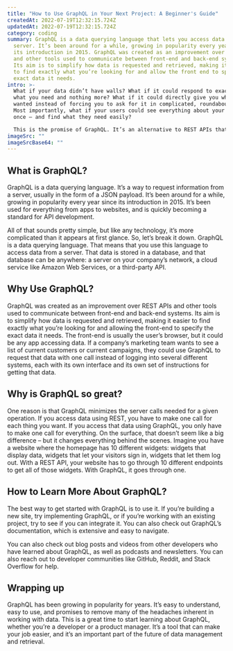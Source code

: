 ```yaml
---
title: "How to Use GraphQL in Your Next Project: A Beginner's Guide"
createdAt: 2022-07-19T12:32:15.724Z
updatedAt: 2022-07-19T12:32:15.724Z
category: coding
summary: GraphQL is a data querying language that lets you access data from a
  server. It’s been around for a while, growing in popularity every year since
  its introduction in 2015. GraphQL was created as an improvement over REST APIs
  and other tools used to communicate between front-end and back-end systems.
  Its aim is to simplify how data is requested and retrieved, making it easier
  to find exactly what you’re looking for and allow the front end to specify the
  exact data it needs.
intro: >-
  What if your data didn’t have walls? What if it could respond to exactly
  what you need and nothing more? What if it could directly give you what you
  wanted instead of forcing you to ask for it in complicated, roundabout ways?
  Most importantly, what if your users could see everything about your site at
  once – and find what they need easily? 

  This is the promise of GraphQL. It’s an alternative to REST APIs that opens up entire datasets instead of just individual endpoints. That means that instead of asking for data about users, their profile, or their account separately — as though each piece was in its own locked room — you can ask for Users> and get back every user on the site at once with no additional steps or roadblocks. Users> . . . and Profile> . . . and Account> – all unlocked at once. And while that sounds like a lot more work, it actually means less work overall because the dataset is so much smaller and simpler than with traditional APIs.
imageSrc: ""
imageSrcBase64: ""
---
```


## What is GraphQL?

GraphQL is a data querying language. It’s a way to request information from a server, usually in the form of a JSON payload. It’s been around for a while, growing in popularity every year since its introduction in 2015. It’s been used for everything from apps to websites, and is quickly becoming a standard for API development.

All of that sounds pretty simple, but like any technology, it’s more complicated than it appears at first glance. So, let’s break it down. GraphQL is a data querying language. That means that you use this language to access data from a server. That data is stored in a database, and that database can be anywhere: a server on your company’s network, a cloud service like Amazon Web Services, or a third-party API.

## Why Use GraphQL?

GraphQL was created as an improvement over REST APIs and other tools used to communicate between front-end and back-end systems. Its aim is to simplify how data is requested and retrieved, making it easier to find exactly what you’re looking for and allowing the front-end to specify the exact data it needs. The front-end is usually the user’s browser, but it could be any app accessing data. If a company’s marketing team wants to see a list of current customers or current campaigns, they could use GraphQL to request that data with one call instead of logging into several different systems, each with its own interface and its own set of instructions for getting that data.

## Why is GraphQL so great?

One reason is that GraphQL minimizes the server calls needed for a given operation. If you access data using REST, you have to make one call for each thing you want. If you access that data using GraphQL, you only have to make one call for everything. On the surface, that doesn’t seem like a big difference – but it changes everything behind the scenes. Imagine you have a website where the homepage has 10 different widgets: widgets that display data, widgets that let your visitors sign in, widgets that let them log out. With a REST API, your website has to go through 10 different endpoints to get all of those widgets. With GraphQL, it goes through one.

## How to Learn More About GraphQL?

The best way to get started with GraphQL is to use it. If you’re building a new site, try implementing GraphQL, or if you’re working with an existing project, try to see if you can integrate it. You can also check out GraphQL’s documentation, which is extensive and easy to navigate.

You can also check out blog posts and videos from other developers who have learned about GraphQL, as well as podcasts and newsletters. You can also reach out to developer communities like GitHub, Reddit, and Stack Overflow for help.

## Wrapping up

GraphQL has been growing in popularity for years. It’s easy to understand, easy to use, and promises to remove many of the headaches inherent in working with data. This is a great time to start learning about GraphQL, whether you’re a developer or a product manager. It’s a tool that can make your job easier, and it’s an important part of the future of data management and retrieval.
